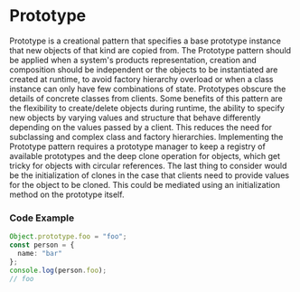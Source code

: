# Prototype

Prototype is a creational pattern that specifies a base prototype
instance that new objects of that kind are copied from. The Prototype
pattern should be applied when a system's products representation, creation
and composition should be independent or the objects to be instantiated
are created at runtime, to avoid factory hierarchy overload or when a class
instance can only have few combinations of state. Prototypes obscure the details
of concrete classes from clients. Some benefits of this pattern are the flexibility
to create/delete objects during runtime, the ability to specify new objects by
varying values and structure that behave differently depending on the values
passed by a client. This reduces the need for subclassing and complex class
and factory hierarchies. Implementing the Prototype pattern requires a prototype
manager to keep a registry of available prototypes and the deep clone operation for objects,
which get tricky for objects with circular references. The last thing to consider
would be the initialization of clones in the case that clients need to provide
values for the object to be cloned. This could be mediated using an initialization
method on the prototype itself.

### Code Example

```ts
Object.prototype.foo = "foo";
const person = {
  name: "bar"
};
console.log(person.foo);
// foo
```
